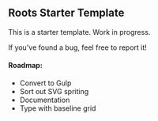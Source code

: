 ## Roots Starter Template
This is a starter template. Work in progress.

If you've found a bug, feel free to report it!


 
#### Roadmap:
* Convert to Gulp
* Sort out SVG spriting
* Documentation
* Type with baseline grid